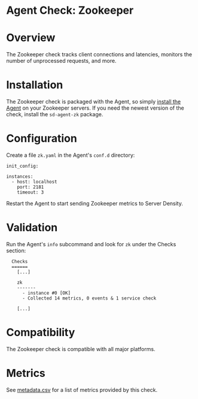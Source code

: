 # Agent Check: Zookeeper

# Overview

The Zookeeper check tracks client connections and latencies, monitors the number of unprocessed requests, and more.

# Installation

The Zookeeper check is packaged with the Agent, so simply [install the Agent](https://support.serverdensity.com/hc/en-us/articles/214171178) on your Zookeeper servers. If you need the newest version of the check, install the `sd-agent-zk` package.

# Configuration

Create a file `zk.yaml` in the Agent's `conf.d` directory:

```
init_config:

instances:
  - host: localhost
    port: 2181
    timeout: 3
```

Restart the Agent to start sending Zookeeper metrics to Server Density.

# Validation

Run the Agent's `info` subcommand and look for `zk` under the Checks section:

```
  Checks
  ======
    [...]

    zk
    -------
      - instance #0 [OK]
      - Collected 14 metrics, 0 events & 1 service check

    [...]
```

# Compatibility

The Zookeeper check is compatible with all major platforms.

# Metrics

See [metadata.csv](metadata.csv) for a list of metrics provided by this check.

